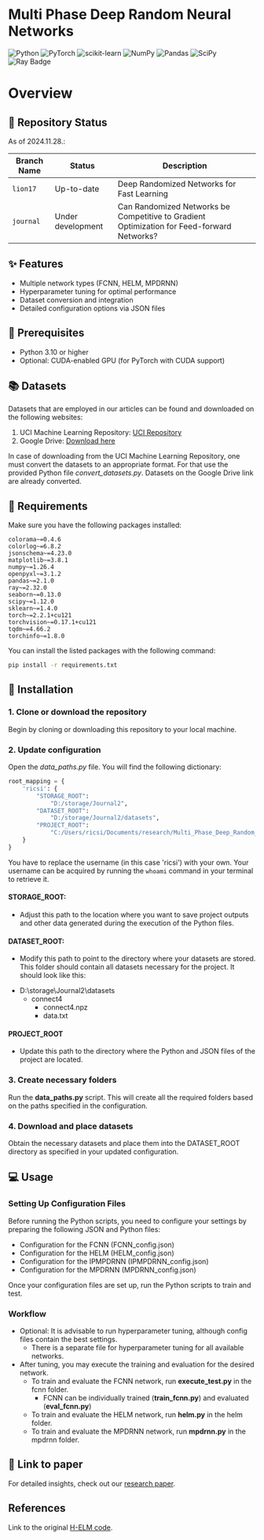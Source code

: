 # Multi Phase Deep Random Neural Networks
 
![Python](https://img.shields.io/badge/python-v3.11-3670A0?style=for-the-badge&logo=python&logoColor=ffdd54)
![PyTorch](https://img.shields.io/badge/PyTorch-v2.2.1-%23EE4C2C.svg?style=for-the-badge&logo=PyTorch&logoColor=white)
![scikit-learn](https://img.shields.io/badge/scikit-v1.4.0--learn-%23F7931E.svg?style=for-the-badge&logo=scikit-learn&logoColor=white)
![NumPy](https://img.shields.io/badge/numpy-v1.26.4-%23013243.svg?style=for-the-badge&logo=numpy&logoColor=white)
![Pandas](https://img.shields.io/badge/pandas-v2.1.0-%23150458.svg?style=for-the-badge&logo=pandas&logoColor=white)
![SciPy](https://img.shields.io/badge/SciPy-v1.12.0-%230C55A5.svg?style=for-the-badge&logo=scipy&logoColor=%white)
![Ray Badge](https://img.shields.io/badge/Ray-v2.23.0-028CF0?logo=ray&logoColor=fff&style=for-the-badge)


# Overview

## 🚨 Repository Status
As of 2024.11.28.:

| Branch Name  | Status         | Description |
|--------------|----------------|---|
| `lion17` | Up-to-date     |  Deep Randomized Networks for Fast Learning  |   
| `journal`   | Under development     |  Can Randomized Networks be Competitive to Gradient Optimization for Feed-forward Networks? |  

## ✨ Features
- Multiple network types (FCNN, HELM, MPDRNN)
- Hyperparameter tuning for optimal performance
- Dataset conversion and integration
- Detailed configuration options via JSON files

## 🔧 Prerequisites
- Python 3.10 or higher
- Optional: CUDA-enabled GPU (for PyTorch with CUDA support)

## 📚 Datasets
Datasets that are employed in our articles can be found and downloaded on the following websites:

1. UCI Machine Learning Repository: <a href="https://www.example.com/my great page">UCI Repository</a>
2. Google Drive: <a href="https://drive.google.com/file/d/1Fe3DjPOGgzNmlnJj0yn0WTUazh3ojL8k/view?usp=drive_link">Download here</a>

In case of downloading from the UCI Machine Learning Repository, one must convert the datasets to an appropriate format. 
For that use the provided Python file _convert_datasets.py_. Datasets on the Google Drive link are already converted.

## 📝 Requirements
Make sure you have the following packages installed:

```
colorama~=0.4.6
colorlog~=6.8.2
jsonschema~=4.23.0
matplotlib~=3.8.1
numpy~=1.26.4
openpyxl~=3.1.2
pandas~=2.1.0
ray~=2.32.0
seaborn~=0.13.0
scipy~=1.12.0
sklearn~=1.4.0
torch~=2.2.1+cu121
torchvision~=0.17.1+cu121
tqdm~=4.66.2
torchinfo~=1.8.0
```

You can install the listed packages with the following command:
```bash
pip install -r requirements.txt
```

## 🚀 Installation

### 1. Clone or download the repository
Begin by cloning or downloading this repository to your local machine.

### 2. Update configuration
Open the _data_paths.py_ file. You will find the following dictionary:

```python
root_mapping = {
    'ricsi': {
        "STORAGE_ROOT":
            "D:/storage/Journal2",
        "DATASET_ROOT":
            "D:/storage/Journal2/datasets",
        "PROJECT_ROOT":
            "C:/Users/ricsi/Documents/research/Multi_Phase_Deep_Random_Neural_Network",
    }
}
```

You have to replace the username (in this case 'ricsi') with your own. Your username can be acquired by running the `whoami` command in your terminal to retrieve it.

#### STORAGE_ROOT: 
- Adjust this path to the location where you want to save project outputs and other data generated during the execution of the Python files.

#### DATASET_ROOT: 
- Modify this path to point to the directory where your datasets are stored. This folder should contain all datasets necessary for the project. It should look like this:

* D:\storage\Journal2\datasets
  * connect4
    * connect4.npz
    * data.txt

#### PROJECT_ROOT
- Update this path to the directory where the Python and JSON files of the project are located.

### 3. Create necessary folders
Run the __data_paths.py__ script. This will create all the required folders based on the paths specified in the configuration.

### 4. Download and place datasets
Obtain the necessary datasets and place them into the DATASET_ROOT directory as specified in your updated configuration.

## 💻 Usage
### Setting Up Configuration Files
Before running the Python scripts, you need to configure your settings by preparing the following JSON and Python files:
- Configuration for the FCNN (FCNN_config.json)
- Configuration for the HELM (HELM_config.json)
- Configuration for the IPMPDRNN (IPMPDRNN_config.json)
- Configuration for the MPDRNN (MPDRNN_config.json)


Once your configuration files are set up, run the Python scripts to train and test.

### Workflow
- Optional: It is advisable to run hyperparameter tuning, although config files contain the best settings.
  - There is a separate file for hyperparameter tuning for all available networks. 
- After tuning, you may execute the training and evaluation for the desired network.
  - To train and evaluate the FCNN network, run __execute_test.py__ in the fcnn folder.
    - FCNN can be individually trained (__train_fcnn.py__) and evaluated (__eval_fcnn.py__) 
  - To train and evaluate the HELM network, run __helm.py__ in the helm folder.
  - To train and evaluate the MPDRNN network, run __mpdrnn.py__ in the mpdrnn folder.


## 📰 Link to paper

For detailed insights, check out our [research paper](https://link.springer.com/chapter/10.1007/978-3-031-44505-7_9).

## References
Link to the original [H-ELM code](https://www.extreme-learning-machines.org/elm_codes.html).  

